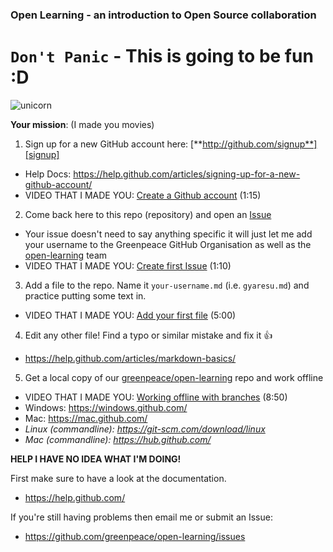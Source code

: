 ### Open Learning - an introduction to Open Source collaboration

# `Don't Panic` - This is going to be fun :D

![unicorn](https://camo.githubusercontent.com/edb384364319f55403db1be7f662e7959c7bfc1d/687474703a2f2f64616e62616c64696e692e636f6d2f77702d636f6e74656e742f75706c6f6164732f323031342f30362f756e69636f726e5f706f6f70696e675f615f7261696e626f775f323070782e6a7067)

**Your mission**: (I made you movies)

 1. Sign up for a new GitHub account here:  [**http://github.com/signup**][signup]
   * Help Docs: https://help.github.com/articles/signing-up-for-a-new-github-account/
   * VIDEO THAT I MADE YOU: [Create a Github account][create] (1:15)
 2. Come back here to this repo (repository) and open an [Issue][issue]
   * Your issue doesn't need to say anything specific it will just let me add your username to the Greenpeace GitHub Organisation as well as the [open-learning][repo] team
   * VIDEO THAT I MADE YOU: [Create first Issue][first] (1:10)
 3. Add a file to the repo. Name it `your-username.md` (i.e. `gyaresu.md`) and practice putting some text in.
   * VIDEO THAT I MADE YOU: [Add your first file][addFile] (5:00)
 4. Edit any other file! Find a typo or similar mistake and fix it :+1:
   * https://help.github.com/articles/markdown-basics/
 5. Get a local copy of our [greenpeace/open-learning][repo] repo and work offline
   * VIDEO THAT I MADE YOU: [Working offline with branches][branches] (8:50)
   * Windows: https://windows.github.com/
   * Mac: https://mac.github.com/
   * _Linux (commandline): https://git-scm.com/download/linux_
   * _Mac (commandline): https://hub.github.com/_
 
**HELP I HAVE NO IDEA WHAT I'M DOING!**
 
First make sure to have a look at the documentation.

 * https://help.github.com/

If you're still having problems then email me or submit an Issue: 
 * https://github.com/greenpeace/open-learning/issues

[branches]: https://vimeo.com/129730795
[addFile]:  https://vimeo.com/129717101
[first]:    https://vimeo.com/129711400
[signup]:   http://github.com/signup
[issue]:    https://github.com/greenpeace/open-learning/issues
[create]:   https://vimeo.com/129705680
[repo]:     https://github.com/orgs/greenpeace/teams/open-learning
